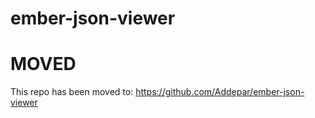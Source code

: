 # ember-json-viewer

# MOVED

This repo has been moved to: https://github.com/Addepar/ember-json-viewer
